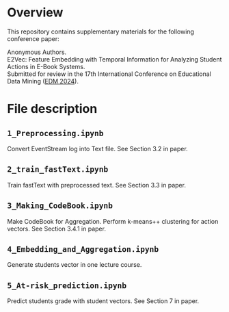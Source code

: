 # Overview

This repository contains supplementary materials for the following conference paper:

Anonymous Authors.\
E2Vec: Feature Embedding with Temporal Information for Analyzing Student Actions in E-Book Systems.\
Submitted for review in the 17th International Conference on Educational Data Mining ([EDM 2024](https://educationaldatamining.org/edm2024/)).

# File description
## `1_Preprocessing.ipynb`
Convert EventStream log into Text file.
See Section 3.2 in paper.

## `2_train_fastText.ipynb`
Train fastText with preprocessed text.
See Section 3.3 in paper.

## `3_Making_CodeBook.ipynb`
Make CodeBook for Aggregation.
Perform k-means++ clustering for action vectors.
See Section 3.4.1 in paper.

## `4_Embedding_and_Aggregation.ipynb`
Generate students vector in one lecture course.

## `5_At-risk_prediction.ipynb`
Predict students grade with student vectors.
See Section 7 in paper.
